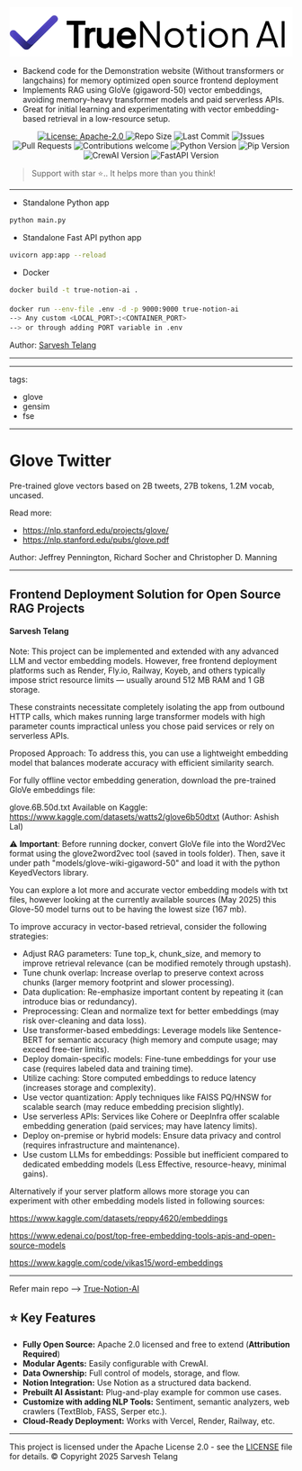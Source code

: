 <div align="center">
  <img src="logo_blue.png" width="580"/>
</div>

* Backend code for the Demonstration website (Without transformers or langchains) for memory optimized open source frontend deployment
* Implements RAG using GloVe (gigaword-50) vector embeddings, avoiding memory-heavy transformer models and paid serverless APIs.
* Great for initial learning and experimentating with vector embedding-based retrieval in a low-resource setup.

<p align="center">
  <a href="https://www.apache.org/licenses/LICENSE-2.0">
    <img src="https://img.shields.io/badge/License-Apache_2.0-blue.svg" alt="License: Apache-2.0" />
  </a>
  <img src="https://img.shields.io/github/repo-size/SarveshBTelang/TrueNotion-AI-Backend-Server" alt="Repo Size" />
  <img src="https://img.shields.io/github/last-commit/SarveshBTelang/TrueNotion-AI-Backend-Server" alt="Last Commit" />
  <img src="https://img.shields.io/github/issues/SarveshBTelang/TrueNotion-AI-Backend-Server" alt="Issues" />
  <img src="https://img.shields.io/github/issues-pr/SarveshBTelang/TrueNotion-AI-Backend-Server" alt="Pull Requests" />
  <img src="https://img.shields.io/badge/contributions-welcome-brightgreen.svg" alt="Contributions welcome" />
  <img src="https://img.shields.io/badge/python-3.10.0-blue" alt="Python Version" />
  <img src="https://img.shields.io/badge/pip-25.1-blue" alt="Pip Version" />
  <img src="https://img.shields.io/badge/crewai-0.120.1-blue" alt="CrewAI Version" />
  <img src="https://img.shields.io/badge/fastapi-0.115.12-blue" alt="FastAPI Version" />
</p>

> Support with star ⭐.. It helps more than you think!
---
* Standalone Python app
```bash
python main.py
```
* Standalone Fast API python app
```bash
uvicorn app:app --reload
```
* Docker 
```bash
docker build -t true-notion-ai . 

docker run --env-file .env -d -p 9000:9000 true-notion-ai
--> Any custom <LOCAL_PORT>:<CONTAINER_PORT>
--> or through adding PORT variable in .env
```

Author: [Sarvesh Telang](https://www.linkedin.com/in/sarvesh-telang-17916448/)

---
---
tags:
- glove
- gensim
- fse
---
# Glove Twitter 

Pre-trained glove vectors based on 2B tweets, 27B tokens, 1.2M vocab, uncased.

Read more:
* https://nlp.stanford.edu/projects/glove/
* https://nlp.stanford.edu/pubs/glove.pdf

Author: Jeffrey Pennington, Richard Socher and Christopher D. Manning

---

## Frontend Deployment Solution for Open Source RAG Projects
#### Sarvesh Telang

Note:
This project can be implemented and extended with any advanced LLM and vector embedding models. However, free frontend deployment platforms such as Render, Fly.io, Railway, Koyeb, and others typically impose strict resource limits — usually around 512 MB RAM and 1 GB storage.

These constraints necessitate completely isolating the app from outbound HTTP calls, which makes running large transformer models with high parameter counts impractical unless you chose paid services or rely on serverless APIs.

Proposed Approach:
To address this, you can use a lightweight embedding model that balances moderate accuracy with efficient similarity search.

For fully offline vector embedding generation, download the pre-trained GloVe embeddings file:

glove.6B.50d.txt
Available on Kaggle:
https://www.kaggle.com/datasets/watts2/glove6b50dtxt (Author: Ashish Lal)

⚠️ **Important**: Before running docker, convert GloVe file into the Word2Vec format using the glove2word2vec tool (saved in tools folder). Then, save it under path "models/glove-wiki-gigaword-50" and load it with the python KeyedVectors library.

You can explore a lot more and accurate vector embedding models with txt files, however looking at the currently available sources (May 2025) this Glove-50 model turns out to be having the lowest size (167 mb).

To improve accuracy in vector-based retrieval, consider the following strategies:

* Adjust RAG parameters: Tune top_k, chunk_size, and memory to improve retrieval relevance (can be modified remotely through upstash).
* Tune chunk overlap: Increase overlap to preserve context across chunks (larger memory footprint and slower processing).
* Data duplication: Re-emphasize important content by repeating it (can introduce bias or redundancy).
* Preprocessing: Clean and normalize text for better embeddings (may risk over-cleaning and data loss).
* Use transformer-based embeddings: Leverage models like Sentence-BERT for semantic accuracy (high memory and compute usage; may exceed free-tier limits).
* Deploy domain-specific models: Fine-tune embeddings for your use case (requires labeled data and training time).
* Utilize caching: Store computed embeddings to reduce latency (increases storage and complexity).
* Use vector quantization: Apply techniques like FAISS PQ/HNSW for scalable search (may reduce embedding precision slightly).
* Use serverless APIs: Services like Cohere or DeepInfra offer scalable embedding generation (paid services; may have latency limits).
* Deploy on-premise or hybrid models: Ensure data privacy and control (requires infrastructure and maintenance).
* Use custom LLMs for embeddings: Possible but inefficient compared to dedicated embedding models (Less Effective, resource-heavy, minimal gains).

Alternatively if your server platform allows more storage you can experiment with other embedding models listed in following sources:

https://www.kaggle.com/datasets/reppy4620/embeddings

https://www.edenai.co/post/top-free-embedding-tools-apis-and-open-source-models

https://www.kaggle.com/code/vikas15/word-embeddings

---
Refer main repo --> [True-Notion-AI](https://github.com/SarveshBTelang/True-Notion-AI)

## ⭐ Key Features

- **Fully Open Source:** Apache 2.0 licensed and free to extend (**Attribution Required**)
- **Modular Agents:** Easily configurable with CrewAI.
- **Data Ownership:** Full control of models, storage, and flow.
- **Notion Integration:** Use Notion as a structured data backend.
- **Prebuilt AI Assistant:** Plug-and-play example for common use cases.
- **Customize with adding NLP Tools:** Sentiment, semantic analyzers, web crawlers (TextBlob, FASS, Serper etc.).
- **Cloud-Ready Deployment:** Works with Vercel, Render, Railway, etc.

---

This project is licensed under the Apache License 2.0 - see the [LICENSE](LICENSE) file for details.
© Copyright 2025 Sarvesh Telang

